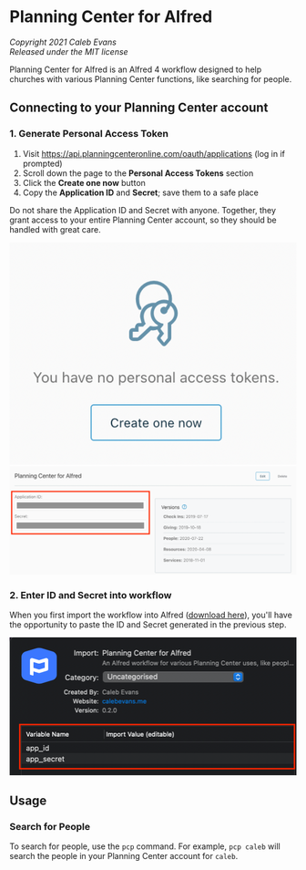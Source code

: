 # Planning Center for Alfred

*Copyright 2021 Caleb Evans*  
*Released under the MIT license*

Planning Center for Alfred is an Alfred 4 workflow designed to help churches
with various Planning Center functions, like searching for people.

## Connecting to your Planning Center account

### 1. Generate Personal Access Token

1. Visit https://api.planningcenteronline.com/oauth/applications (log in if prompted)
2. Scroll down the page to the **Personal Access Tokens** section
3. Click the **Create one now** button
4. Copy the **Application ID** and **Secret**; save them to a safe place

Do not share the Application ID and Secret with anyone. Together, they grant
access to your entire Planning Center account, so they should be handled with
great care.

![Create one now](screenshot-create.png)
![Copy ID and Secret](screenshot-copy.png)

### 2. Enter ID and Secret into workflow

When you first import the workflow into Alfred ([download here](https://github.com/caleb531/planning-center-alfred/raw/master/Planning%20Center%20for%20Alfred.alfredworkflow)), you'll
have the opportunity to paste the ID and Secret generated in the previous step.

![Workflow wariables](screenshot-variables.png)

## Usage

### Search for People

To search for people, use the `pcp` command. For example, `pcp caleb` will
search the people in your Planning Center account for `caleb`.
